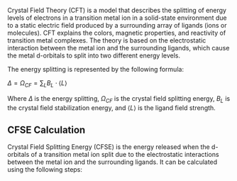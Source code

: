 
Crystal Field Theory (CFT) is a model that describes the splitting of energy levels of electrons in a transition metal ion in a solid-state environment due to a static electric field produced by a surrounding array of ligands (ions or molecules). CFT explains the colors, magnetic properties, and reactivity of transition metal complexes. The theory is based on the electrostatic interaction between the metal ion and the surrounding ligands, which cause the metal d-orbitals to split into two different energy levels. 

The energy splitting is represented by the following formula: 

$\Delta = \Omega_{CF} = \sum_{L}B_{L}\cdot \left \langle L \right \rangle$

Where $\Delta$ is the energy splitting, $\Omega_{CF}$ is the crystal field splitting energy, $B_{L}$ is the crystal field stabilization energy, and $\left \langle L \right \rangle$ is the ligand field strength.

## CFSE Calculation

Crystal Field Splitting Energy (CFSE) is the energy released when the d-orbitals of a transition metal ion split due to the electrostatic interactions between the metal ion and the surrounding ligands. It can be calculated using the following steps:
